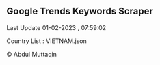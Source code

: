 

## Google Trends Keywords Scraper 
 
Last Update 01-02-2023 , 07:59:02

Country List :
VIETNAM.json



© Abdul Muttaqin 
